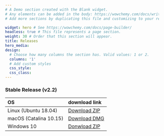 ```yaml
---
# A Demo section created with the Blank widget.
# Any elements can be added in the body: https://wowchemy.com/docs/writing-markdown-latex/
# Add more sections by duplicating this file and customizing to your requirements.

widget: hero # See https://wowchemy.com/docs/page-builder/
headless: true # This file represents a page section.
weight: 30 # Order that this section will appear.
title: Releases
hero_media: 
design:
  # Choose how many columns the section has. Valid values: 1 or 2.
  columns: '1'
  # Add custom styles
  css_style:
  css_class:
---
```


### Stable Release (v2.2)

| OS                     | download link                                                                                                   |
|:-----------------------|:----------------------------------------------------------------------------------------------------------------|
| Linux (Ubuntu 18.04)   | [Download ZIP](https://github.com/CemrgAppDevelopers/CemrgApp/releases/download/v2.2/CemrgApp-Linux-v2.2.zip)   |
| macOS (Catalina 10.15) | [Download DMG](https://github.com/CemrgAppDevelopers/CemrgApp/releases/download/v2.2/CemrgApp-macOS-v2.2.dmg)   |
| Windows 10             | [Donwload ZIP](https://github.com/CemrgAppDevelopers/CemrgApp/releases/download/v2.2/CemrgApp-Windows-v2.2.zip) |